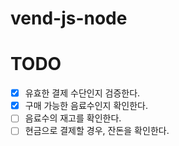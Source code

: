 # vend-js-node

# TODO

- [x] 유효한 결제 수단인지 검증한다.
- [x] 구매 가능한 음료수인지 확인한다.
- [ ] 음료수의 재고를 확인한다.
- [ ] 현금으로 결제할 경우, 잔돈을 확인한다.
